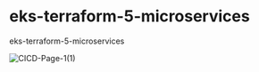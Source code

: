 # eks-terraform-5-microservices
eks-terraform-5-microservices


![CICD-Page-1(1)](https://github.com/user-attachments/assets/cac9de44-6c02-4d88-8840-7fd769182c5f)
